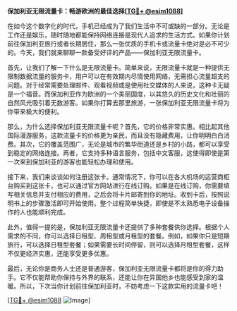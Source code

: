 **保加利亚无限流量卡：畅游欧洲的最佳选择[[TG💪+ @esim1088](https://t.me/s/esim1088)]**

在如今这个数字化的时代，手机已经成为了我们生活中不可或缺的一部分。无论是工作还是娱乐，随时随地都能保持网络连接是现代人追求的生活方式。如果你计划前往保加利亚旅行或者长期居住，那么一张优质的手机卡或流量卡绝对是必不可少的。今天，我们就来聊聊一款备受好评的产品——保加利亚无限流量卡。

首先，让我们了解一下什么是无限流量卡。简单来说，无限流量卡就是一种提供无限制数据流量的服务卡，用户可以在有效期内尽情使用网络，无需担心流量超支的问题。对于经常需要处理邮件、观看视频或是使用社交媒体的人来说，这种卡无疑是一个福音。而保加利亚作为欧洲的一个美丽国度，以其悠久的历史文化和壮丽的自然风光吸引着无数游客。如果你打算去那里旅游，一张保加利亚无限流量卡将为你带来极大的便利。

那么，为什么选择保加利亚无限流量卡呢？首先，它的价格非常实惠。相比起其他国际漫游服务，这款流量卡的价格更为亲民，而且没有隐藏费用，让你明明白白消费。其次，它的覆盖范围广，无论是城市的繁华街道还是乡村的小路，都可以享受到稳定的网络连接。再者，它支持多种语言服务，包括中文客服，这使得即使是第一次来到保加利亚的游客也能轻松办理和使用。

接下来，我们来谈谈如何注册这张卡。通常情况下，你可以在各大机场的运营商柜台购买到这张卡，也可以通过官方网站进行在线订购。如果是在线订购，你需要填写相关信息并支付相应的费用，之后会将卡片邮寄到你的地址。收到卡后，按照说明书上的步骤激活即可开始使用。整个过程简单快捷，即使是不太熟悉电子设备操作的人也能顺利完成。

此外，值得一提的是，保加利亚无限流量卡还提供了多种套餐供你选择。根据个人需求的不同，你可以选择日租型、周租型或月租型的套餐。例如，如果你只是短期旅行，可以选择日租型套餐；如果需要长时间停留，则可以选择月租型套餐，这样不仅更经济实惠，还能享受更多优惠。

最后，无论你是商务人士还是普通游客，保加利亚无限流量卡都将是你的得力助手。它不仅能帮助你保持与外界的联系，还能让你在异国他乡也能感受到家的温暖。所以，下次当你计划前往保加利亚时，不妨考虑一下这款实用的流量卡吧！

[[TG💪+ @esim1088](https://t.me/s/esim1088) ![Image](https://i.postimg.cc/4NQfJmqS/Snipaste-2025-05-13-00-14-12.png)]